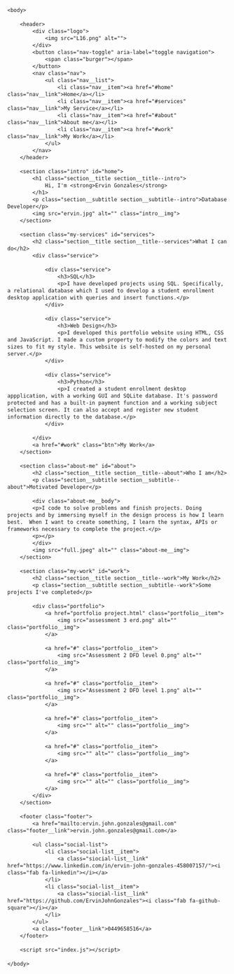 <!--Coded by Ervin-->

<html>
	<head>
		<meta charset="UTF-8">
		<meta name="viewport" content="width=device-width, initial=scale-1.0">
		<title>Coding@Ervin</title>
		<link rel="stylesheet" href="https://cdnjs.cloudflare.com/ajax/libs/normalize/8.0.1/normalize.min.css">
		<link rel="stylesheet" href="https://cdnjs.cloudflare.com/ajax/libs/font-awesome/5.15.1/css/all.min.css" crossorigin="anonymous">
		<link rel="stylesheet" href="style.css">
		<link href="https://fonts.googleapis.com/css?family=Source+Code+Pro:400,900|Source+Sans+Pro:300,900&display=swap" rel="stylesheet">
	</head>

	
	<body>
		
		<header>
			<div class="logo">
				<img src="L16.png" alt="">
			</div>
			<button class="nav-toggle" aria-label="toggle navigation">
				<span class="burger"></span>
			</button>
			<nav class="nav">
				<ul class="nav__list">
					<li class="nav__item"><a href="#home" class="nav__link">Home</a></li>
					<li class="nav__item"><a href="#services" class="nav__link">My Service</a></li>
					<li class="nav__item"><a href="#about" class="nav__link">About me</a></li>
					<li class="nav__item"><a href="#work" class="nav__link">My Work</a></li>
				</ul>
			</nav>
		</header>

		<section class="intro" id="home">
			<h1 class="section__title section__title--intro">
				Hi, I'm <strong>Ervin Gonzales</strong>
			</h1>
			<p class="section__subtitle section__subtitle--intro">Database Developer</p>
			<img src="ervin.jpg" alt="" class="intro__img">
		</section>
			
		<section class="my-services" id="services">
			<h2 class="section__title section__title--services">What I can do</h2>
			<div class="service">
				
				<div class="service">
					<h3>SQL</h3>
					<p>I have developed projects using SQL. Specifically, a relational database which I used to develop a student enrollment desktop application with queries and insert functions.</p>
				</div>	

				<div class="service">
					<h3>Web Design</h3>
					<p>I developed this portfolio website using HTML, CSS and JavaScript. I made a custom property to modify the colors and text sizes to fit my style. This website is self-hosted on my personal server.</p>
				</div>	

				<div class="service">
					<h3>Python</h3>
					<p>I created a student enrollment desktop appplication, with a working GUI and SQLite database. It's password protected and has a built-in payment function and a working subject selection screen. It can also accept and register new student information directly to the database.</p>
				</div>			
			
			</div>
			<a href="#work" class="btn">My Work</a>
		</section>

		<section class="about-me" id="about">
			<h2 class="section__title section__title--about">Who I am</h2>
			<p class="section__subtitle section__subtitle--about">Motivated Developer</p>
			
			<div class="about-me__body">
			<p>I code to solve problems and finish projects. Doing projects and by immersing myself in the design process is how I learn best.  When I want to create something, I learn the syntax, APIs or frameworks necessary to complete the project.</p>
			<p></p>	
			</div>
			<img src="full.jpeg" alt="" class="about-me__img">
		</section>

		<section class="my-work" id="work">
			<h2 class="section__title section__title--work">My Work</h2>
			<p class="section__subtitle section__subtitle--work">Some projects I've completed</p>

			<div class="portfolio">
				<a href="portfolio project.html" class="portfolio__item">
					<img src="assessment 3 erd.png" alt="" class="portfolio__img">
				</a>

				<a href="#" class="portfolio__item">
					<img src="Assessment 2 DFD level 0.png" alt="" class="portfolio__img">
				</a>
				
				<a href="#" class="portfolio__item">
					<img src="Assessment 2 DFD level 1.png" alt="" class="portfolio__img">
				</a>

				<a href="#" class="portfolio__item">
					<img src="" alt="" class="portfolio__img">
				</a>

				<a href="#" class="portfolio__item">
					<img src="" alt="" class="portfolio__img">
				</a>

				<a href="#" class="portfolio__item">
					<img src="" alt="" class="portfolio__img">
				</a>
			</div>
		</section>

		<footer class="footer">
			<a href="mailto:ervin.john.gonzales@gmail.com" class="footer__link">ervin.john.gonzales@gmail.com</a>
			
			<ul class="social-list">
				<li class="social-list__item">
					<a class="siocial-list__link" href="https://www.linkedin.com/in/ervin-john-gonzales-458007157/"><i class="fab fa-linkedin"></i></a>
				</li>
				<li class="social-list__item">
					<a class="siocial-list__link" href="https://github.com/ErvinJohnGonzales"><i class="fab fa-github-square"></i></a>
				</li>
			</ul>
			<a class="footer__link">0449658516</a>
		</footer>

		<script src="index.js"></script>

	</body>
		
</html>
